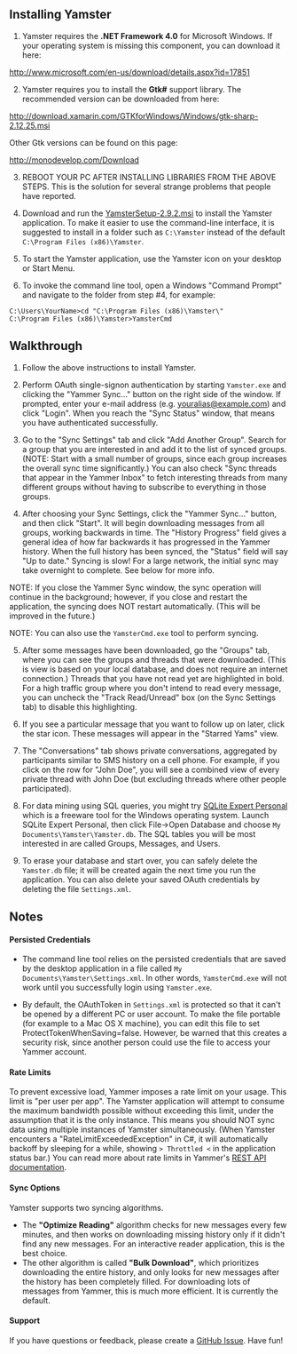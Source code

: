 ## Installing Yamster

1. Yamster requires the **.NET Framework 4.0** for Microsoft Windows.  If your operating system is missing this component, you can download it here:

http://www.microsoft.com/en-us/download/details.aspx?id=17851

2. Yamster requires you to install the **Gtk#** support library.  The recommended version can be downloaded from here:

http://download.xamarin.com/GTKforWindows/Windows/gtk-sharp-2.12.25.msi

Other Gtk versions can be found on this page: 

http://monodevelop.com/Download

3. REBOOT YOUR PC AFTER INSTALLING LIBRARIES FROM THE ABOVE STEPS.  This is the solution for several strange problems that people have reported.

4. Download and run the [YamsterSetup-2.9.2.msi](https://github.com/pgonzal/yamster/releases) to install the Yamster application.  To make it easier to use the command-line interface, it is suggested to install in a folder such as `C:\Yamster` instead of the default `C:\Program Files (x86)\Yamster`.

5. To start the Yamster application, use the Yamster icon on your desktop or Start Menu.

6. To invoke the command line tool, open a Windows "Command Prompt" and navigate to the folder from step #4, for example:

```
C:\Users\YourName>cd "C:\Program Files (x86)\Yamster\"
C:\Program Files (x86)\Yamster>YamsterCmd
```

## Walkthrough

1. Follow the above instructions to install Yamster.

2. Perform OAuth single-signon authentication by starting `Yamster.exe` and clicking the "Yammer Sync..." button on the right side of the window.  If prompted, enter your e-mail address (e.g. youralias@example.com) and click "Login".  When you reach the "Sync Status" window, that means you have authenticated successfully.
  
3. Go to the "Sync Settings" tab and click "Add Another Group".  Search for a group that you are interested in and add it to the list of synced groups.  (NOTE: Start with a small number of groups, since each group increases the overall sync time significantly.)  You can also check "Sync threads that appear in the Yammer Inbox" to fetch interesting threads from many different groups without having to subscribe to everything in those groups.

4. After choosing your Sync Settings, click the "Yammer Sync..." button, and then click "Start".  It will begin downloading messages from all groups, working backwards in time.  The "History Progress" field gives a general idea of how far backwards it has progressed in the Yammer history.  When the full history has been synced, the "Status" field will say "Up to date."  Syncing is slow!  For a large network, the initial sync may take overnight to complete.  See below for more info.

NOTE: If you close the Yammer Sync window, the sync operation will continue in the background; however, if you close and restart the application, the syncing does NOT restart automatically.  (This will be improved in the future.)

NOTE: You can also use the `YamsterCmd.exe` tool to perform syncing.
   
5. After some messages have been downloaded, go the "Groups" tab, where you can see the groups and threads that were downloaded.  (This is view is based on your local database, and does not require an internet connection.)  Threads that you have not read yet are highlighted in bold. For a high traffic group where you don't intend to read every message, you can uncheck the "Track Read/Unread" box (on the Sync Settings tab) to disable this highlighting.
   
6. If you see a particular message that you want to follow up on later, click the star icon.  These messages will appear in the "Starred Yams" view.

7. The "Conversations" tab shows private conversations, aggregated by participants similar to SMS history on a cell phone.  For example, if you click on the row for "John Doe", you will see a combined view of every private thread with John Doe (but excluding threads where other people participated).

8. For data mining using SQL queries, you might try [SQLite Expert Personal](http://www.sqliteexpert.com/download.html) which is a freeware tool for the Windows operating system.  Launch SQLite Expert Personal, then click  File->Open Database and choose `My Documents\Yamster\Yamster.db`.  The SQL tables you will be most interested in are called Groups, Messages, and Users.
   
9. To erase your database and start over, you can safely delete the `Yamster.db` file; it will be created again the next time you run the application.  You can also delete your saved OAuth credentials by deleting the file `Settings.xml`.

## Notes

#### Persisted Credentials
* The command line tool relies on the persisted credentials that are saved by the desktop application in a file called `My Documents\Yamster\Settings.xml`.  In other words, `YamsterCmd.exe` will not work until you successfully login using `Yamster.exe`.

* By default, the OAuthToken in `Settings.xml` is protected so that it can't be opened by a different PC or user account.  To make the file portable (for example to a Mac OS X machine), you can edit this file to set ProtectTokenWhenSaving=false.  However, be warned that this creates a security risk, since another person could use the file to access your Yammer account.

#### Rate Limits
To prevent excessive load, Yammer imposes a rate limit on your usage.  This limit is "per user per app".  The Yamster application will attempt to consume the maximum bandwidth possible without exceeding this limit, under the assumption that it is the only instance.  This means you should NOT sync data using multiple instances of Yamster simultaneously.  (When Yamster encounters a "RateLimitExceededException" in C#, it will automatically backoff by sleeping for a while, showing `> Throttled <` in the application status bar.)  You can read more about rate limits in Yammer's [REST API documentation](https://developer.yammer.com/restapi/).
  
#### Sync Options
Yamster supports two syncing algorithms.  
* The **"Optimize Reading"** algorithm checks for new messages every few minutes, and then works on downloading missing history only if it didn't find any new messages.  For an interactive reader application, this is the best choice.
* The other algorithm is called **"Bulk Download"**, which prioritizes downloading the entire history, and only looks for new messages after the history has been completely filled.  For downloading lots of messages from Yammer, this is much more efficient.  It is currently the default.

#### Support

If you have questions or feedback, please create a [GitHub Issue](https://github.com/pgonzal/yamster/issues).  Have fun!
